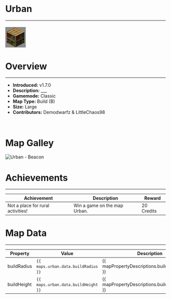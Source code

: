 <!-- replace _map_ with the actual map name -->
<!-- change gamemode type for the Map data description  -->
# Urban

***

#### ![urbanicon](../assets/maps/urban/urban-icon.jpg)

# Overview
***
- **Introduced:** v1.7.0
- **Description:** ___
- **Gamemode:** Classic
- **Map Type:** Build (B)
- **Size:** Large
- **Contributors:** Demodwarfz & LittleChaos98

<br />  

# Map Galley
![Urban - Beacon](../assets/maps/urban/ '')

# Achievements
***

| Achievement | Description | Reward |
| ----- | ----- | ------ |
| Not a place for rural activities! | Win a game on the map Urban. | 20 Credits |



# Map Data
***

| Property | Value | Description |
| ----------- | ----------- | ------ |
| buildRadius |`{{ maps.urban.data.buildRadius }}`| {{ mapPropertyDescriptions.buildRadius.classic }} |
| buildHeight |`{{ maps.urban.data.buildHeight }}`| {{ mapPropertyDescriptions.buildHeight.classic }} |
